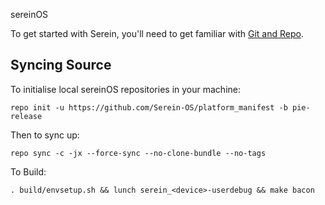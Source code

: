 sereinOS

To get started with Serein, you'll need to get familiar with [Git and Repo](http://source.android.com/source/using-repo.html).

Syncing Source
--------------
To initialise local sereinOS repositories in your machine:

    repo init -u https://github.com/Serein-OS/platform_manifest -b pie-release

Then to sync up:

    repo sync -c -jx --force-sync --no-clone-bundle --no-tags

To Build:

    . build/envsetup.sh && lunch serein_<device>-userdebug && make bacon
